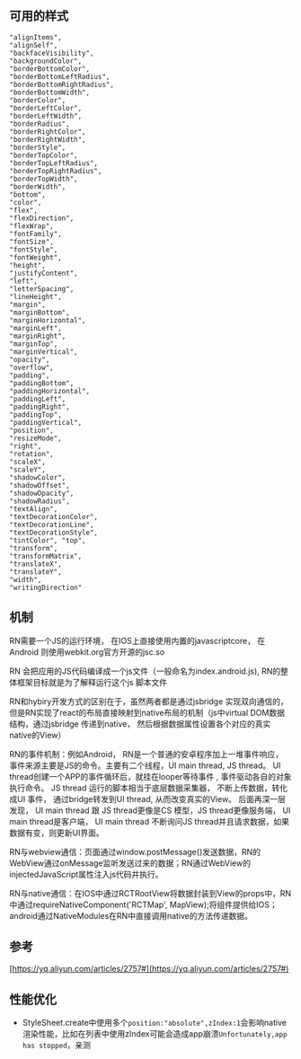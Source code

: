
## 可用的样式

```
"alignItems",
"alignSelf",
"backfaceVisibility", 
"backgroundColor", 
"borderBottomColor",
"borderBottomLeftRadius",
"borderBottomRightRadius",
"borderBottomWidth",
"borderColor",
"borderLeftColor",
"borderLeftWidth",
"borderRadius",
"borderRightColor", 
"borderRightWidth",
"borderStyle", 
"borderTopColor",
"borderTopLeftRadius",
"borderTopRightRadius", 
"borderTopWidth", 
"borderWidth", 
"bottom",
"color", 
"flex", 
"flexDirection",
"flexWrap",
"fontFamily",
"fontSize", 
"fontStyle", 
"fontWeight", 
"height", 
"justifyContent",
"left",
"letterSpacing",
"lineHeight",
"margin",
"marginBottom", 
"marginHorizontal",
"marginLeft", 
"marginRight",
"marginTop",
"marginVertical",
"opacity",
"overflow",
"padding", 
"paddingBottom", 
"paddingHorizontal",
"paddingLeft",
"paddingRight", 
"paddingTop",
"paddingVertical",
"position",
"resizeMode",
"right", 
"rotation", 
"scaleX",
"scaleY", 
"shadowColor", 
"shadowOffset",
"shadowOpacity", 
"shadowRadius", 
"textAlign", 
"textDecorationColor",
"textDecorationLine",
"textDecorationStyle",
"tintColor", "top", 
"transform", 
"transformMatrix",
"translateX",
"translateY", 
"width",
"writingDirection"
```

## 机制

RN需要一个JS的运行环境， 在IOS上直接使用内置的javascriptcore， 在Android 则使用webkit.org官方开源的jsc.so

RN 会把应用的JS代码编译成一个js文件（一般命名为index.android.js),  RN的整体框架目标就是为了解释运行这个js 脚本文件

RN和hybiry开发方式的区别在于，虽然两者都是通过jsbridge 实现双向通信的，但是RN实现了react的布局直接映射到native布局的机制（js中virtual DOM数据结构，通过jsbridge 传递到native， 然后根据数据属性设置各个对应的真实native的View）

RN的事件机制：例如Android， RN是一个普通的安卓程序加上一堆事件响应， 事件来源主要是JS的命令。主要有二个线程，UI main thread, JS thread。 UI thread创建一个APP的事件循环后，就挂在looper等待事件 , 事件驱动各自的对象执行命令。 JS thread 运行的脚本相当于底层数据采集器， 不断上传数据，转化成UI 事件， 通过bridge转发到UI thread, 从而改变真实的View。 后面再深一层发现， UI main thread 跟 JS thread更像是CS 模型，JS thread更像服务端， UI main thread是客户端， UI main thread 不断询问JS thread并且请求数据，如果数据有变，则更新UI界面。

RN与webview通信：页面通过window.postMessage()发送数据，RN的WebView通过onMessage监听发送过来的数据；RN通过WebView的injectedJavaScript属性注入js代码并执行。

RN与native通信：在IOS中通过RCTRootView将数据封装到View的props中，RN中通过requireNativeComponent('RCTMap', MapView);将组件提供给IOS；android通过NativeModules在RN中直接调用native的方法传递数据。

## 参考

[https://yq.aliyun.com/articles/2757#](https://yq.aliyun.com/articles/2757#)


## 性能优化

* StyleSheet.create中使用多个`position:"absolute",zIndex:1`会影响native渲染性能，比如在列表中使用zIndex可能会造成app崩溃`Unfortunately,app has stopped`，亲测
